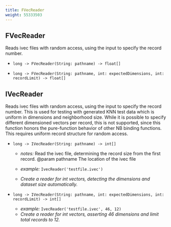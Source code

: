 ```yaml
---
title: FVecReader
weight: 55333503
---
```

## FVecReader

Reads ivec files with random access, using the input to specify the record number.

- `long -> FVecReader(String: pathname) -> float[]`

- `long -> FVecReader(String: pathname, int: expectedDimensions, int: recordLimit) -> float[]`

## IVecReader

Reads ivec files with random access, using the input to specify the record number. This is used for testing with generated KNN test data which is uniform in dimensions and neighborhood size. While it is possible to specify different dimensioned vectors per record, this is not supported, since this function honors the pure-function behavior of other NB binding functions. This requires uniform record structure for random access.

- `long -> IVecReader(String: pathname) -> int[]`
  - *notes:* Read the ivec file, determining the record size from the first record.
@param pathname The location of the ivec file

  - *example:* `IvecReader('testfile.ivec')`
  - *Create a reader for int vectors, detecting the dimensions and dataset size automatically.*

- `long -> IVecReader(String: pathname, int: expectedDimensions, int: recordLimit) -> int[]`
  - *example:* `IvecReader('testfile.ivec', 46, 12)`
  - *Create a reader for int vectors, asserting 46 dimensions and limit total records to 12.*

